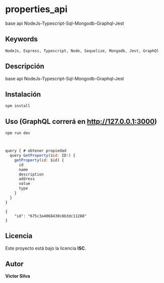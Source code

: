 
# properties_api

base api NodeJs-Typescript-Sql-Mongodb-Graphql-Jest

## Keywords

`NodeJs, Express, Typescript, Node, Sequelize, Mongodb, Jest, GraphQl`

## Descripción

base api NodeJs-Typescript-Sql-Mongodb-Graphql-Jest

## Instalación

```
npm install
```

## Uso (GraphQL correrá en http://127.0.0.1:3000)

```
npm run dev



```

```js
query { # obtener propiedad
  query GetProperty($id: ID!) {
    getProperty(id: $id) {
      id
      name
      description
      address
      value
      type
    }
  }
}
```

```variables
{
	"id": "675c3a4068430c8b3dc11288"
}
```
## Licencia

Este proyecto está bajo la licencia **ISC**.

## Autor

**Victor Silva**
